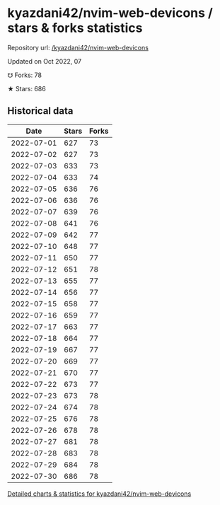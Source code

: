 # kyazdani42/nvim-web-devicons / stars & forks statistics

Repository url: [/kyazdani42/nvim-web-devicons](https://github.com/kyazdani42/nvim-web-devicons)

Updated on Oct 2022, 07

☋ Forks: 78

★ Stars: 686

## Historical data
| Date | Stars | Forks |
|------|-------|-------|
| 2022-07-01 | 627 | 73 | 
| 2022-07-02 | 627 | 73 | 
| 2022-07-03 | 633 | 73 | 
| 2022-07-04 | 633 | 74 | 
| 2022-07-05 | 636 | 76 | 
| 2022-07-06 | 636 | 76 | 
| 2022-07-07 | 639 | 76 | 
| 2022-07-08 | 641 | 76 | 
| 2022-07-09 | 642 | 77 | 
| 2022-07-10 | 648 | 77 | 
| 2022-07-11 | 650 | 77 | 
| 2022-07-12 | 651 | 78 | 
| 2022-07-13 | 655 | 77 | 
| 2022-07-14 | 656 | 77 | 
| 2022-07-15 | 658 | 77 | 
| 2022-07-16 | 659 | 77 | 
| 2022-07-17 | 663 | 77 | 
| 2022-07-18 | 664 | 77 | 
| 2022-07-19 | 667 | 77 | 
| 2022-07-20 | 669 | 77 | 
| 2022-07-21 | 670 | 77 | 
| 2022-07-22 | 673 | 77 | 
| 2022-07-23 | 673 | 78 | 
| 2022-07-24 | 674 | 78 | 
| 2022-07-25 | 676 | 78 | 
| 2022-07-26 | 678 | 78 | 
| 2022-07-27 | 681 | 78 | 
| 2022-07-28 | 683 | 78 | 
| 2022-07-29 | 684 | 78 | 
| 2022-07-30 | 686 | 78 | 


[Detailed charts & statistics for kyazdani42/nvim-web-devicons](https://reviewgithub.com/rep/kyazdani42/nvim-web-devicons)
